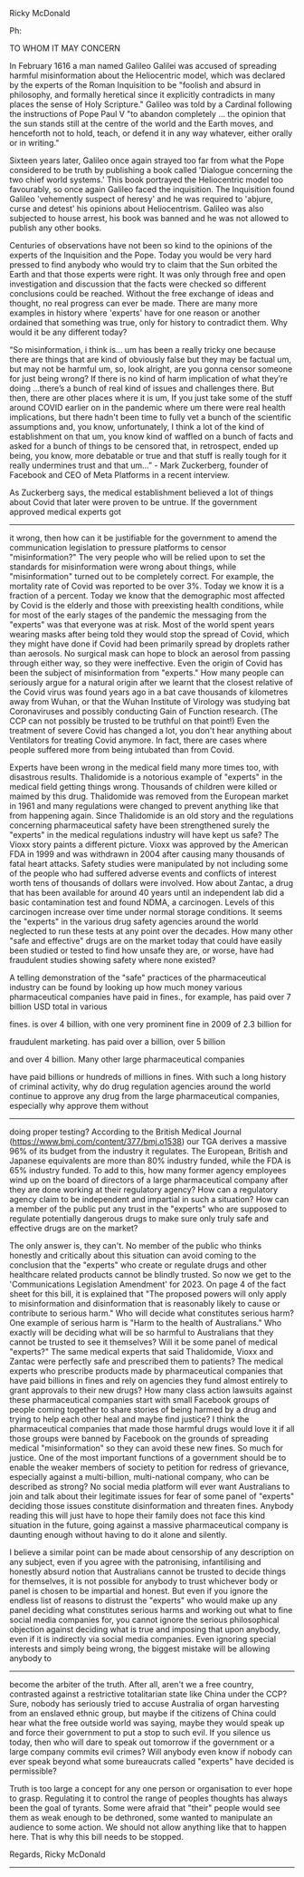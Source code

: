 Ricky McDonald

Ph:

TO WHOM IT MAY CONCERN

In February 1616 a man named Galileo Galilei was accused of spreading harmful
misinformation about the Heliocentric model, which was declared by the experts of
the Roman Inquisition to be "foolish and absurd in philosophy, and formally heretical
since it explicitly contradicts in many places the sense of Holy Scripture." Galileo
was told by a Cardinal following the instructions of Pope Paul V "to abandon
completely ... the opinion that the sun stands still at the centre of the world and the
Earth moves, and henceforth not to hold, teach, or defend it in any way whatever,
either orally or in writing."

Sixteen years later, Galileo once again strayed too far from what the Pope
considered to be truth by publishing a book called 'Dialogue concerning the two chief
world systems.' This book portrayed the Heliocentric model too favourably, so once
again Galileo faced the inquisition. The Inquisition found Galileo 'vehemently suspect
of heresy' and he was required to 'abjure, curse and detest' his opinions about
Heliocentrism. Galileo was also subjected to house arrest, his book was banned and
he was not allowed to publish any other books.

Centuries of observations have not been so kind to the opinions of the experts of the
Inquisition and the Pope. Today you would be very hard pressed to find anybody
who would try to claim that the Sun orbited the Earth and that those experts were
right. It was only through free and open investigation and discussion that the facts
were checked so different conclusions could be reached. Without the free exchange
of ideas and thought, no real progress can ever be made. There are many more
examples in history where 'experts' have for one reason or another ordained that
something was true, only for history to contradict them. Why would it be any different
today?

“So misinformation, i think is… um has been a really tricky one because there are
things that are kind of obviously false but they may be factual um, but may not be
harmful um, so, look alright, are you gonna censor someone for just being wrong? If
there is no kind of harm implication of what they’re doing …there’s a bunch of real
kind of issues and challenges there. But then, there are other places where it is um,
If you just take some of the stuff around COVID earlier on in the pandemic where um
there were real health implications, but there hadn't been time to fully vet a bunch of
the scientific assumptions and, you know, unfortunately, I think a lot of the kind of
establishment on that um, you know kind of waffled on a bunch of facts and asked
for a bunch of things to be censored that, in retrospect, ended up being, you know,
more debatable or true and that stuff is really tough for it really undermines trust and
that um…” - Mark Zuckerberg, founder of Facebook and CEO of Meta Platforms in a
recent interview.

As Zuckerberg says, the medical establishment believed a lot of things about Covid
that later were proven to be untrue. If the government approved medical experts got


-----

it wrong, then how can it be justifiable for the government to amend the
communication legislation to pressure platforms to censor "misinformation?" The
very people who will be relied upon to set the standards for misinformation were
wrong about things, while "misinformation" turned out to be completely correct. For
example, the mortality rate of Covid was reported to be over 3%. Today we know it is
a fraction of a percent. Today we know that the demographic most affected by Covid
is the elderly and those with preexisting health conditions, while for most of the early
stages of the pandemic the messaging from the "experts" was that everyone was at
risk. Most of the world spent years wearing masks after being told they would stop
the spread of Covid, which they might have done if Covid had been primarily spread
by droplets rather than aerosols. No surgical mask can hope to block an aerosol
from passing through either way, so they were ineffective. Even the origin of Covid
has been the subject of misinformation from "experts." How many people can
seriously argue for a natural origin after we learnt that the closest relative of the
Covid virus was found years ago in a bat cave thousands of kilometres away from
Wuhan, or that the Wuhan Institute of Virology was studying bat Coronaviruses and
possibly conducting Gain of Function research. (The CCP can not possibly be
trusted to be truthful on that point!) Even the treatment of severe Covid has changed
a lot, you don't hear anything about Ventilators for treating Covid anymore. In fact,
there are cases where people suffered more from being intubated than from Covid.

Experts have been wrong in the medical field many more times too, with disastrous
results. Thalidomide is a notorious example of "experts" in the medical field getting
things wrong. Thousands of children were killed or maimed by this drug. Thalidomide
was removed from the European market in 1961 and many regulations were
changed to prevent anything like that from happening again. Since Thalidomide is an
old story and the regulations concerning pharmaceutical safety have been
strengthened surely the "experts" in the medical regulations industry will have kept
us safe? The Vioxx story paints a different picture. Vioxx was approved by the
American FDA in 1999 and was withdrawn in 2004 after causing many thousands of
fatal heart attacks. Safety studies were manipulated by not including some of the
people who had suffered adverse events and conflicts of interest worth tens of
thousands of dollars were involved. How about Zantac, a drug that has been
available for around 40 years until an independent lab did a basic contamination test
and found NDMA, a carcinogen. Levels of this carcinogen increase over time under
normal storage conditions. It seems the "experts" in the various drug safety agencies
around the world neglected to run these tests at any point over the decades. How
many other "safe and effective" drugs are on the market today that could have easily
been studied or tested to find how unsafe they are, or worse, have had fraudulent
studies showing safety where none existed?

A telling demonstration of the "safe" practices of the pharmaceutical industry can be
found by looking up how much money various pharmaceutical companies have paid
in fines., for example, has paid over 7 billion USD total in various

fines. is over 4 billion, with one very prominent fine in 2009 of 2.3 billion for

fraudulent marketing. has paid over a billion, over 5 billion

and over 4 billion. Many other large pharmaceutical companies

have paid billions or hundreds of millions in fines. With such a long history of criminal
activity, why do drug regulation agencies around the world continue to approve any
drug from the large pharmaceutical companies, especially why approve them without


-----

doing proper testing? According to the British Medical Journal
(https://www.bmj.com/content/377/bmj.o1538) our TGA derives a massive 96% of its
budget from the industry it regulates. The European, British and Japanese
equivalents are more than 80% industry funded, while the FDA is 65% industry
funded. To add to this, how many former agency employees wind up on the board of
directors of a large pharmaceutical company after they are done working at their
regulatory agency? How can a regulatory agency claim to be independent and
impartial in such a situation? How can a member of the public put any trust in the
"experts" who are supposed to regulate potentially dangerous drugs to make sure
only truly safe and effective drugs are on the market?

The only answer is, they can't. No member of the public who thinks honestly and
critically about this situation can avoid coming to the conclusion that the "experts"
who create or regulate drugs and other healthcare related products cannot be blindly
trusted. So now we get to the 'Communications Legislation Amendment' for 2023.
On page 4 of the fact sheet for this bill, it is explained that "The proposed powers will
only apply to misinformation and disinformation that is reasonably likely to cause or
contribute to serious harm." Who will decide what constitutes serious harm? One
example of serious harm is "Harm to the health of Australians." Who exactly will be
deciding what will be so harmful to Australians that they cannot be trusted to see it
themselves? Will it be some panel of medical "experts?" The same medical experts
that said Thalidomide, Vioxx and Zantac were perfectly safe and prescribed them to
patients? The medical experts who prescribe products made by pharmaceutical
companies that have paid billions in fines and rely on agencies they fund almost
entirely to grant approvals to their new drugs? How many class action lawsuits
against these pharmaceutical companies start with small Facebook groups of people
coming together to share stories of being harmed by a drug and trying to help each
other heal and maybe find justice? I think the pharmaceutical companies that made
those harmful drugs would love it if all those groups were banned by Facebook on
the grounds of spreading medical "misinformation" so they can avoid these new
fines. So much for justice. One of the most important functions of a government
should be to enable the weaker members of society to petition for redress of
grievance, especially against a multi-billion, multi-national company, who can be
described as strong? No social media platform will ever want Australians to join and
talk about their legitimate issues for fear of some panel of "experts" deciding those
issues constitute disinformation and threaten fines. Anybody reading this will just
have to hope their family does not face this kind situation in the future, going against
a massive pharmaceutical company is daunting enough without having to do it alone
and silently.

I believe a similar point can be made about censorship of any description on any
subject, even if you agree with the patronising, infantilising and honestly absurd
notion that Australians cannot be trusted to decide things for themselves, it is not
possible for anybody to trust whichever body or panel is chosen to be impartial and
honest. But even if you ignore the endless list of reasons to distrust the "experts"
who would make up any panel deciding what constitutes serious harms and working
out what to fine social media companies for, you cannot ignore the serious
philosophical objection against deciding what is true and imposing that upon
anybody, even if it is indirectly via social media companies. Even ignoring special
interests and simply being wrong, the biggest mistake will be allowing anybody to


-----

become the arbiter of the truth. After all, aren't we a free country, contrasted against
a restrictive totalitarian state like China under the CCP? Sure, nobody has seriously
tried to accuse Australia of organ harvesting from an enslaved ethnic group, but
maybe if the citizens of China could hear what the free outside world was saying,
maybe they would speak up and force their government to put a stop to such evil. If
you silence us today, then who will dare to speak out tomorrow if the government or
a large company commits evil crimes? Will anybody even know if nobody can ever
speak beyond what some bureaucrats called "experts" have decided is permissible?

Truth is too large a concept for any one person or organisation to ever hope to
grasp. Regulating it to control the range of peoples thoughts has always been the
goal of tyrants. Some were afraid that "their" people would see them as weak
enough to be dethroned, some wanted to manipulate an audience to some action.
We should not allow anything like that to happen here. That is why this bill needs to
be stopped.

Regards,
Ricky McDonald


-----

